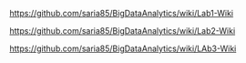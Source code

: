 https://github.com/saria85/BigDataAnalytics/wiki/Lab1-Wiki

https://github.com/saria85/BigDataAnalytics/wiki/Lab2-Wiki

https://github.com/saria85/BigDataAnalytics/wiki/LAb3-Wiki

